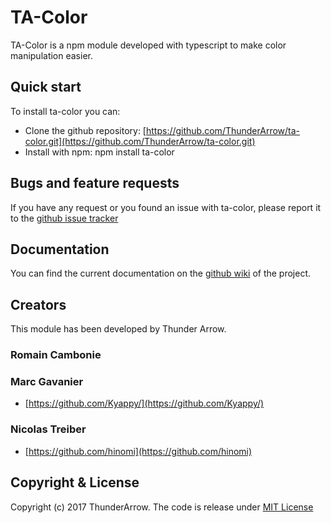 # TA-Color
TA-Color is a npm module developed with typescript to make color manipulation easier.

## Quick start
To install ta-color you can:
* Clone the github repository: [https://github.com/ThunderArrow/ta-color.git](https://github.com/ThunderArrow/ta-color.git)
* Install with npm: npm install ta-color

## Bugs and feature requests
If you have any request or you found an issue with ta-color, please report it to the [github issue tracker](https://github.com/ThunderArrow/ta-color/issues)

## Documentation
You can find the current documentation on the [github wiki](https://github.com/ThunderArrow/ta-color/wiki) of the project.

## Creators
This module has been developed by Thunder Arrow.

### Romain Cambonie

### Marc Gavanier
* [https://github.com/Kyappy/](https://github.com/Kyappy/)

### Nicolas Treiber
* [https://github.com/hinomi](https://github.com/hinomi)

## Copyright & License
Copyright (c) 2017 ThunderArrow. The code is release under [MIT License](https://github.com/ThunderArrow/ta-color/blob/master/LICENSE)